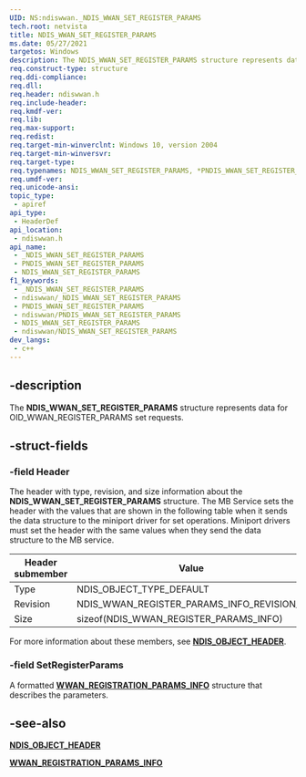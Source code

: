 ```yaml
---
UID: NS:ndiswwan._NDIS_WWAN_SET_REGISTER_PARAMS
tech.root: netvista
title: NDIS_WWAN_SET_REGISTER_PARAMS
ms.date: 05/27/2021
targetos: Windows
description: The NDIS_WWAN_SET_REGISTER_PARAMS structure represents data for OID_WWAN_REGISTER_PARAMS set requests.
req.construct-type: structure
req.ddi-compliance: 
req.dll: 
req.header: ndiswwan.h
req.include-header: 
req.kmdf-ver: 
req.lib: 
req.max-support: 
req.redist: 
req.target-min-winverclnt: Windows 10, version 2004
req.target-min-winversvr: 
req.target-type: 
req.typenames: NDIS_WWAN_SET_REGISTER_PARAMS, *PNDIS_WWAN_SET_REGISTER_PARAMS
req.umdf-ver: 
req.unicode-ansi: 
topic_type:
 - apiref
api_type:
 - HeaderDef
api_location:
 - ndiswwan.h
api_name:
 - _NDIS_WWAN_SET_REGISTER_PARAMS
 - PNDIS_WWAN_SET_REGISTER_PARAMS
 - NDIS_WWAN_SET_REGISTER_PARAMS
f1_keywords:
 - _NDIS_WWAN_SET_REGISTER_PARAMS
 - ndiswwan/_NDIS_WWAN_SET_REGISTER_PARAMS
 - PNDIS_WWAN_SET_REGISTER_PARAMS
 - ndiswwan/PNDIS_WWAN_SET_REGISTER_PARAMS
 - NDIS_WWAN_SET_REGISTER_PARAMS
 - ndiswwan/NDIS_WWAN_SET_REGISTER_PARAMS
dev_langs:
 - c++
---
```


## -description

The **NDIS_WWAN_SET_REGISTER_PARAMS** structure represents data for OID_WWAN_REGISTER_PARAMS set requests.

## -struct-fields

### -field Header

The header with type, revision, and size information about the **NDIS_WWAN_SET_REGISTER_PARAMS** structure. The MB Service sets the header with the values that are shown in the following table when it sends the data structure to the miniport driver for set operations. Miniport drivers must set the header with the same values when they send the data structure to the MB service.

| Header submember | Value |
| --- | --- |
| Type | NDIS_OBJECT_TYPE_DEFAULT |
| Revision | NDIS_WWAN_REGISTER_PARAMS_INFO_REVISION_1 |
| Size | sizeof(NDIS_WWAN_REGISTER_PARAMS_INFO) |

For more information about these members, see [**NDIS_OBJECT_HEADER**](/windows-hardware/drivers/ddi/objectheader/ns-objectheader-ndis_object_header).

### -field SetRegisterParams

A formatted [**WWAN_REGISTRATION_PARAMS_INFO**](../wwan/ns-wwan-wwan_registration_params_info.md) structure that describes the parameters.

## -see-also

[**NDIS_OBJECT_HEADER**](/windows-hardware/drivers/ddi/objectheader/ns-objectheader-ndis_object_header)

[**WWAN_REGISTRATION_PARAMS_INFO**](../wwan/ns-wwan-wwan_registration_params_info.md)

